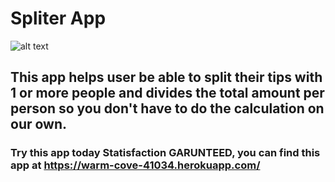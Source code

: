 # Spliter App

![alt text](https://i.postimg.cc/xYDzN6nG/Screenshot-2021-09-07-185120.png)

## This app helps user be able to split their tips with 1 or more people and divides the total amount per person so you don't have to do the calculation on our own.

### Try this app today Statisfaction GARUNTEED, you can find this app at https://warm-cove-41034.herokuapp.com/
